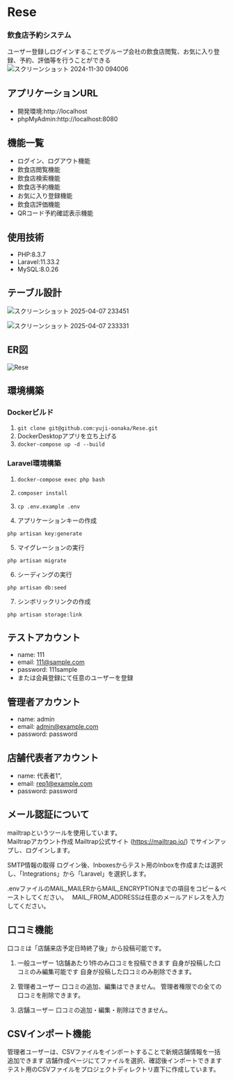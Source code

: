 # Rese 
### 飲食店予約システム
ユーザー登録しログインすることでグループ会社の飲食店閲覧、お気に入り登録、予約、評価等を行うことができる
![スクリーンショット 2024-11-30 094006](https://github.com/user-attachments/assets/5ae84db8-de2e-4fad-a8fb-b28a1937b20f)

## アプリケーションURL
- 開発環境:http://localhost  
- phpMyAdmin:http://localhost:8080

## 機能一覧
- ログイン、ログアウト機能
- 飲食店閲覧機能
- 飲食店検索機能
- 飲食店予約機能
- お気に入り登録機能
- 飲食店評価機能
- QRコード予約確認表示機能

## 使用技術
- PHP:8.3.7
- Laravel:11.33.2
- MySQL:8.0.26

## テーブル設計  
![スクリーンショット 2025-04-07 233451](https://github.com/user-attachments/assets/4c4b8d65-48ba-45ab-877f-e135209d5fea)

![スクリーンショット 2025-04-07 233331](https://github.com/user-attachments/assets/869ced62-89d1-4b62-9bee-a06a6c6eb9e0)



## ER図
![Rese](https://github.com/user-attachments/assets/19ff060f-9709-4288-8ce4-8783349d5e03)


## 環境構築  
### Dockerビルド
1. `git clone git@github.com:yuji-oonaka/Rese.git`
2. DockerDesktopアプリを立ち上げる
3. `docker-compose up -d --build`

### Laravel環境構築
1. `docker-compose exec php bash`
2. `composer install`
3. `cp .env.example .env`

4. アプリケーションキーの作成
```
php artisan key:generate
```
5. マイグレーションの実行
```
php artisan migrate
```
6. シーディングの実行
```
php artisan db:seed
```
7. シンボリックリンクの作成
```
php artisan storage:link
```
## テストアカウント
- name: 111
- email: 111@sample.com
- password: 111sample
- または会員登録にて任意のユーザーを登録

## 管理者アカウント
- name: admin
- email: admin@example.com
- password: password

## 店舗代表者アカウント
- name: 代表者1",
- email: rep1@example.com
- password: password

## メール認証について
mailtrapというツールを使用しています。  
Mailtrapアカウント作成
Mailtrap公式サイト (https://mailtrap.io/) 
でサインアップし、ログインします。

SMTP情報の取得
ログイン後、Inboxesからテスト用のInboxを作成または選択し、「Integrations」から「Laravel」を選択します。

.envファイルのMAIL_MAILERからMAIL_ENCRYPTIONまでの項目をコピー＆ペーストしてください。　
MAIL_FROM_ADDRESSは任意のメールアドレスを入力してください。

## 口コミ機能
口コミは「店舗来店予定日時終了後」から投稿可能です。

1. 一般ユーザー
1店舗あたり1件のみ口コミを投稿できます
自身が投稿した口コミのみ編集可能です
自身が投稿した口コミのみ削除できます。

2. 管理者ユーザー
口コミの追加、編集はできません。
管理者権限での全ての口コミを削除できます。

3. 店舗ユーザー
口コミの追加・編集・削除はできません。

## CSVインポート機能
管理者ユーザーは、CSVファイルをインポートすることで新規店舗情報を一括追加できます
店舗作成ページにてファイルを選択、確認後インポートできます
テスト用のCSVファイルをプロジェクトディレクトリ直下に作成しています。

　
